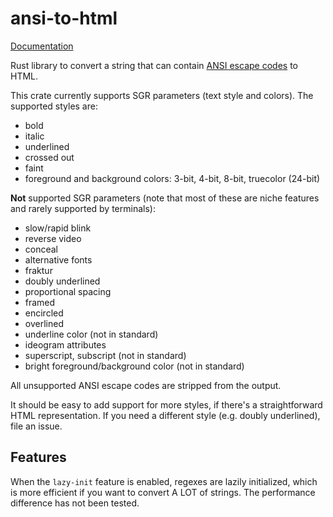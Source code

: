 # ansi-to-html

[Documentation](https://docs.rs/crate/ansi-to-html)

Rust library to convert a string that can contain [ANSI escape codes](https://en.wikipedia.org/wiki/ANSI_escape_code) to HTML.

This crate currently supports SGR parameters (text style and colors).
The supported styles are:

- bold
- italic
- underlined
- crossed out
- faint
- foreground and background colors: 3-bit, 4-bit, 8-bit, truecolor (24-bit)

**Not** supported SGR parameters (note that most of these are niche features
and rarely supported by terminals):

- slow/rapid blink
- reverse video
- conceal
- alternative fonts
- fraktur
- doubly underlined
- proportional spacing
- framed
- encircled
- overlined
- underline color (not in standard)
- ideogram attributes
- superscript, subscript (not in standard)
- bright foreground/background color (not in standard)

All unsupported ANSI escape codes are stripped from the output.

It should be easy to add support for more styles, if there's a straightforward HTML
representation. If you need a different style (e.g. doubly underlined), file an issue.

## Features

When the  `lazy-init` feature is enabled, regexes are lazily initialized, which is more efficient if you want to convert A LOT of strings. The performance difference has not been tested.
